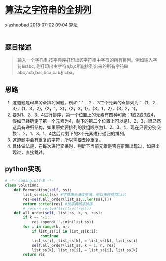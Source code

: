 <div class="blog-article">
    <h1><a href="p.html?p=算法/算法之字符串的全排列" class="title">算法之字符串的全排列</a></h1>
    <span class="author">xiashuobad</span>
    <span class="time">2018-07-02 09:04</span>
    <span><a href="tags.html?t=算法" class="tag">算法</a></span>
    </div>
<br/>

## 题目描述 ##
> 输入一个字符串,按字典序打印出该字符串中字符的所有排列。例如输入字符串abc,
则打印出由字符a,b,c所能排列出来的所有字符串abc,acb,bac,bca,cab和cba。
## 思路 ##
1. 这道题是经典的全排列问题，例如：1 、2 、3三个元素的全排列为：
{1，2，3}，{1，3，2}，{2，1，3}，{2，3，1}，{3，1，2}，{3，2，1}。
2. 要对1、2、3、4进行排序，第一个位置上的元素有四种可能：1或2或3或4，假如已经确定了第一个元素为4，剩下的第二个位置上可以是1、2、3，很显然这具有递归结构，如果原始要排列的数组顺序为1、2、3、4，现在只要分别交换1、2，1、3，1、4然后对剩下的3个元素进行递归的排列。
3. 这道题中会有重复的字符，所以需要去掉重复。
4. 具体做法是，在每次进行交换时，判断下当前元素是否在前面出现过，如果出现过，直接跳过。

## python实现 ##
```python
# -*- coding:utf-8 -*-
class Solution:
    def Permutation(self, ss):
        list_ss=list(ss) #字符串无法改变值，所以先转换成list
        res=self.all_order(list_ss,0,len(ss),[])
        return sorted(res) #按字典顺序排序
        # return sorted(list(set(res)))
    def all_order(self, list_ss, k, n, res):
        if k == n-1:
            res.append(''.join(list_ss))
        for i in range(k, n):
            if list_ss[i] in list_ss[k:i]:
                continue
            list_ss[i], list_ss[k], = list_ss[k], list_ss[i]
            self.all_order(list_ss, k + 1, n, res)
            list_ss[k], list_ss[i], = list_ss[i], list_ss[k]
        return res
```